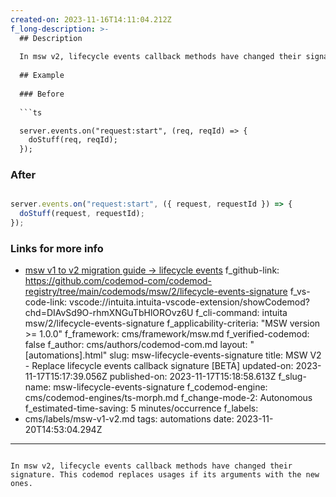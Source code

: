 ```yaml
---
created-on: 2023-11-16T14:11:04.212Z
f_long-description: >-
  ## Description
  
  In msw v2, lifecycle events callback methods have changed their signature. This codemod replaces usages if its arguments with the new ones.
  
  ## Example
  
  ### Before
  
  ```ts

  server.events.on("request:start", (req, reqId) => {
    doStuff(req, reqId);
  });

  ```
  
  ### After
  
  ```ts

  server.events.on("request:start", ({ request, requestId }) => {
    doStuff(request, requestId);
  });

  ```

  ### Links for more info

  -   [msw v1 to v2 migration guide -> lifecycle events](https://mswjs.io/docs/migrations/1.x-to-2.x/#life-cycle-events)
f_github-link: https://github.com/codemod-com/codemod-registry/tree/main/codemods/msw/2/lifecycle-events-signature
f_vs-code-link: vscode://intuita.intuita-vscode-extension/showCodemod?chd=DIAvSd9O-rhmXNGuTbHlOROvz6U
f_cli-command: intuita msw/2/lifecycle-events-signature
f_applicability-criteria: "MSW version >= 1.0.0"
f_framework: cms/framework/msw.md
f_verified-codemod: false
f_author: cms/authors/codemod-com.md
layout: "[automations].html"
slug: msw-lifecycle-events-signature
title: MSW V2 - Replace lifecycle events callback signature [BETA]
updated-on: 2023-11-17T15:17:39.056Z
published-on: 2023-11-17T15:18:58.613Z
f_slug-name: msw-lifecycle-events-signature
f_codemod-engine: cms/codemod-engines/ts-morph.md
f_change-mode-2: Autonomous
f_estimated-time-saving: 5 minutes/occurrence
f_labels:
  - cms/labels/msw-v1-v2.md
tags: automations
date: 2023-11-20T14:53:04.294Z
---
```

In msw v2, lifecycle events callback methods have changed their signature. This codemod replaces usages if its arguments with the new ones.